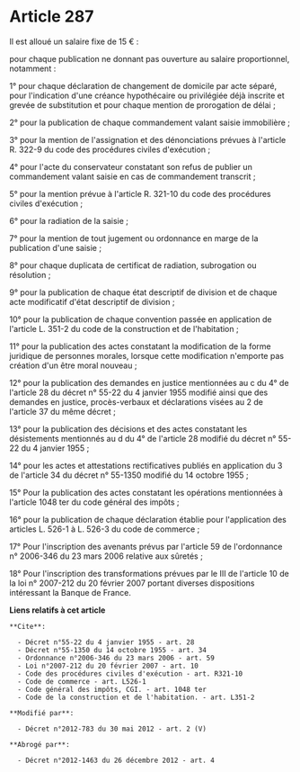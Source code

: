 # Article 287

Il est alloué un salaire fixe de 15 € : 

pour chaque publication ne donnant pas ouverture au salaire proportionnel, notamment : 

1° pour chaque déclaration de changement de domicile par acte séparé, pour l'indication d'une créance hypothécaire ou
privilégiée déjà inscrite et grevée de substitution et pour chaque mention de prorogation de délai ; 

2° pour la publication de chaque commandement valant saisie immobilière ; 

3° pour la mention de l'assignation et des dénonciations prévues à l'article R. 322-9 du code des procédures civiles
d'exécution ; 

4° pour l'acte du conservateur constatant son refus de publier un commandement valant saisie en cas de commandement
transcrit ; 

5° pour la mention prévue à l'article R. 321-10 du code des procédures civiles d'exécution ; 

6° pour la radiation de la saisie ; 

7° pour la mention de tout jugement ou ordonnance en marge de la publication d'une saisie ; 

8° pour chaque duplicata de certificat de radiation, subrogation ou résolution ; 

9° pour la publication de chaque état descriptif de division et de chaque acte modificatif d'état descriptif de division ; 

10° pour la publication de chaque convention passée en application de l'article L. 351-2 du code de la construction et de
l'habitation ; 

11° pour la publication des actes constatant la modification de la forme juridique de personnes morales, lorsque cette
modification n'emporte pas création d'un être moral nouveau ; 

12° pour la publication des demandes en justice mentionnées au c du 4° de l'article 28 du décret n° 55-22 du 4 janvier 1955
modifié ainsi que des demandes en justice, procès-verbaux et déclarations visées au 2 de l'article 37 du même décret ; 

13° pour la publication des décisions et des actes constatant les désistements mentionnés au d du 4° de l'article 28 modifié
du décret n° 55-22 du 4 janvier 1955 ; 

14° pour les actes et attestations rectificatives publiés en application du 3 de l'article 34 du décret n° 55-1350 modifié du
14 octobre 1955 ; 

15° Pour la publication des actes constatant les opérations mentionnées à l'article 1048 ter du code général des impôts ; 

16° pour la publication de chaque déclaration établie pour l'application des articles L. 526-1 à L. 526-3 du code de
commerce ; 

17° Pour l'inscription des avenants prévus par l'article 59 de l'ordonnance n° 2006-346 du 23 mars 2006 relative aux
sûretés ; 

18° Pour l'inscription des transformations prévues par le III de l'article 10 de la loi n° 2007-212 du 20 février 2007
portant diverses dispositions intéressant la Banque de France.

**Liens relatifs à cet article**

	**Cite**:

	  - Décret n°55-22 du 4 janvier 1955 - art. 28
	  - Décret n°55-1350 du 14 octobre 1955 - art. 34
	  - Ordonnance n°2006-346 du 23 mars 2006 - art. 59
	  - Loi n°2007-212 du 20 février 2007 - art. 10
	  - Code des procédures civiles d'exécution - art. R321-10
	  - Code de commerce - art. L526-1
	  - Code général des impôts, CGI. - art. 1048 ter
	  - Code de la construction et de l'habitation. - art. L351-2

	**Modifié par**:

	  - Décret n°2012-783 du 30 mai 2012 - art. 2 (V)

	**Abrogé par**:

	  - Décret n°2012-1463 du 26 décembre 2012 - art. 4
